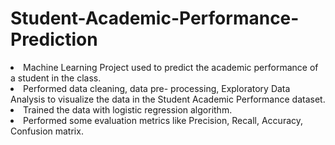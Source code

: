 # Student-Academic-Performance-Prediction
<li>Machine Learning Project used to predict the academic performance of a student in the class.
<li>Performed data cleaning, data pre- processing, Exploratory Data Analysis to visualize the data in the Student Academic Performance dataset. 
<li>Trained the data with logistic regression algorithm.
<li>Performed some evaluation metrics like Precision, Recall, Accuracy, Confusion matrix.

